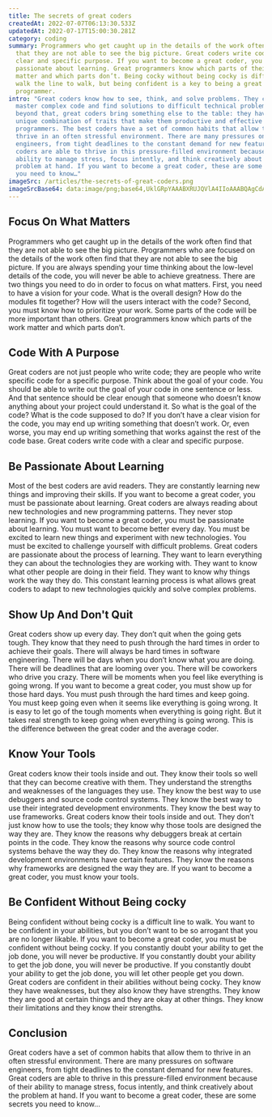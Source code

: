 ```yaml
---
title: The secrets of great coders
createdAt: 2022-07-07T06:13:30.533Z
updatedAt: 2022-07-17T15:00:30.281Z
category: coding
summary: Programmers who get caught up in the details of the work often find
  that they are not able to see the big picture. Great coders write code with a
  clear and specific purpose. If you want to become a great coder, you must be
  passionate about learning. Great programmers know which parts of their work
  matter and which parts don’t. Being cocky without being cocky is difficult to
  walk the line to walk, but being confident is a key to being a great
  programmer.
intro: "Great coders know how to see, think, and solve problems. They can also
  master complex code and find solutions to difficult technical problems. But
  beyond that, great coders bring something else to the table: they have a
  unique combination of traits that make them productive and effective
  programmers. The best coders have a set of common habits that allow them to
  thrive in an often stressful environment. There are many pressures on software
  engineers, from tight deadlines to the constant demand for new features. Great
  coders are able to thrive in this pressure-filled environment because of their
  ability to manage stress, focus intently, and think creatively about the
  problem at hand. If you want to become a great coder, these are some secrets
  you need to know…"
imageSrc: /articles/the-secrets-of-great-coders.png
imageSrcBase64: data:image/png;base64,UklGRpYAAABXRUJQVlA4IIoAAABQAgCdASoKAAoAAUAmJZACdAYtBbP51s3q/AAA/vKTk/B9dDu2GV7+z9g3D+dQam/bwOGe78ZC7pcf9d+X30z03XPosCDV/+12WFMaAyXHk7q8WOXt8EHbRTRmWD/Ya4997U8uSYf6AvcA88U/6FwjQd+TcEsHJD4/+JJ8kVz/7ONyH6/P/4N2ZAA=
---
```


## Focus On What Matters

Programmers who get caught up in the details of the work often find that they are not able to see the big picture. Programmers who are focused on the details of the work often find that they are not able to see the big picture. If you are always spending your time thinking about the low-level details of the code, you will never be able to achieve greatness. There are two things you need to do in order to focus on what matters. First, you need to have a vision for your code. What is the overall design? How do the modules fit together? How will the users interact with the code? Second, you must know how to prioritize your work. Some parts of the code will be more important than others. Great programmers know which parts of the work matter and which parts don’t.

## Code With A Purpose

Great coders are not just people who write code; they are people who write specific code for a specific purpose. Think about the goal of your code. You should be able to write out the goal of your code in one sentence or less. And that sentence should be clear enough that someone who doesn’t know anything about your project could understand it. So what is the goal of the code? What is the code supposed to do? If you don’t have a clear vision for the code, you may end up writing something that doesn’t work. Or, even worse, you may end up writing something that works against the rest of the code base. Great coders write code with a clear and specific purpose.

## Be Passionate About Learning

Most of the best coders are avid readers. They are constantly learning new things and improving their skills. If you want to become a great coder, you must be passionate about learning. Great coders are always reading about new technologies and new programming patterns. They never stop learning. If you want to become a great coder, you must be passionate about learning. You must want to become better every day. You must be excited to learn new things and experiment with new technologies. You must be excited to challenge yourself with difficult problems. Great coders are passionate about the process of learning. They want to learn everything they can about the technologies they are working with. They want to know what other people are doing in their field. They want to know why things work the way they do. This constant learning process is what allows great coders to adapt to new technologies quickly and solve complex problems.

## Show Up And Don't Quit

Great coders show up every day. They don’t quit when the going gets tough. They know that they need to push through the hard times in order to achieve their goals. There will always be hard times in software engineering. There will be days when you don’t know what you are doing. There will be deadlines that are looming over you. There will be coworkers who drive you crazy. There will be moments when you feel like everything is going wrong. If you want to become a great coder, you must show up for those hard days. You must push through the hard times and keep going. You must keep going even when it seems like everything is going wrong. It is easy to let go of the tough moments when everything is going right. But it takes real strength to keep going when everything is going wrong. This is the difference between the great coder and the average coder.

## Know Your Tools

Great coders know their tools inside and out. They know their tools so well that they can become creative with them. They understand the strengths and weaknesses of the languages they use. They know the best way to use debuggers and source code control systems. They know the best way to use their integrated development environments. They know the best way to use frameworks. Great coders know their tools inside and out. They don’t just know how to use the tools; they know why those tools are designed the way they are. They know the reasons why debuggers break at certain points in the code. They know the reasons why source code control systems behave the way they do. They know the reasons why integrated development environments have certain features. They know the reasons why frameworks are designed the way they are. If you want to become a great coder, you must know your tools.

## Be Confident Without Being cocky

Being confident without being cocky is a difficult line to walk. You want to be confident in your abilities, but you don’t want to be so arrogant that you are no longer likable. If you want to become a great coder, you must be confident without being cocky. If you constantly doubt your ability to get the job done, you will never be productive. If you constantly doubt your ability to get the job done, you will never be productive. If you constantly doubt your ability to get the job done, you will let other people get you down. Great coders are confident in their abilities without being cocky. They know they have weaknesses, but they also know they have strengths. They know they are good at certain things and they are okay at other things. They know their limitations and they know their strengths.

## Conclusion

Great coders have a set of common habits that allow them to thrive in an often stressful environment. There are many pressures on software engineers, from tight deadlines to the constant demand for new features. Great coders are able to thrive in this pressure-filled environment because of their ability to manage stress, focus intently, and think creatively about the problem at hand. If you want to become a great coder, these are some secrets you need to know...
